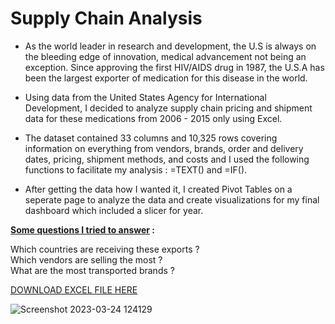 # Supply Chain Analysis

- As the world leader in research and development, the U.S is always on the bleeding edge of innovation, medical advancement not being an exception. Since approving the first HIV/AIDS drug in 1987, the U.S.A has been the largest exporter of medication for this disease in the world.

- Using data from the United States Agency for International Development, I decided to analyze supply chain pricing and shipment data for these medications from 2006 - 2015 only using Excel.

- The dataset contained 33 columns and 10,325 rows covering information on everything from vendors, brands, order and delivery dates, pricing, shipment methods, and costs and I used the following functions to facilitate my analysis : =TEXT() and =IF().

- After getting the data how I wanted it, I created Pivot Tables on a seperate page to analyze the data and create visualizations for my final dashboard which included a slicer for year.

**<ins>Some questions I tried to answer</ins> :**  

Which countries are receiving these exports ? <br>
Which vendors are selling the most ? <br>
What are the most transported brands ? <br>

[DOWNLOAD EXCEL FILE HERE](https://github.com/ChrisF03/Portfolio-Projects/raw/main/Projects/supply%20chain%20analysis%20(Excel)/Supply_Chain_Analysis.xlsx)

<!-- ##### - Used MS Excel to analyze 10,325 supply chain shipments and commodity pricing for HIV/AIDS medication from the U.S. from 2006-2015.

##### - Leveraged Pivot Tables to put together visualizations for a \textbf{filterable dashboard} containing information on top vendors, receiving countries, total shipments, etc by year.

##### - Discovered that 89\% of all shipments were on time and that generic brand drugs were the most transported with total costs amounting to $47.5 million.-->

![Screenshot 2023-03-24 124129](https://github.com/ChrisF03/Portfolio-Projects/assets/103148784/88c34f1f-c115-4131-ac04-a41827dec894)
